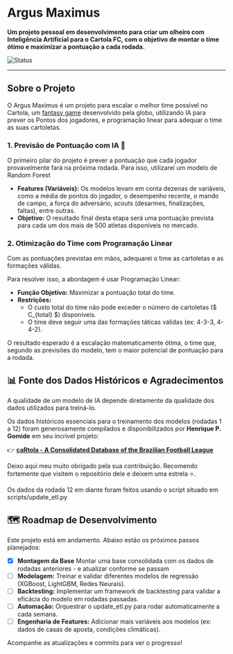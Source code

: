 # Argus Maximus 

**Um projeto pessoal em desenvolvimento para criar um olheiro com Inteligência Artificial para o Cartola FC, com o objetivo de montar o time ótimo e maximizar a pontuação a cada rodada.**

![Status](https://img.shields.io/badge/status-em_desenvolvimento-yellow)

---

## Sobre o Projeto

O Argus Maximus é um projeto para escalar o melhor time possível no Cartola, um [fantasy game](https://cartolafc.globo.com) desenvolvido pela globo, utilizando IA para prever os Pontos dos jogadores, e programação linear para adequar o time as suas cartoletas.

### 1. Previsão de Pontuação com IA 🤖

O primeiro pilar do projeto é prever a pontuação que cada jogador provavelmente fará na próxima rodada. Para isso, utilizarei um modelo de Random Forest 

-   **Features (Variáveis):** Os modelos levam em conta dezenas de variáveis, como a média de pontos do jogador, o desempenho recente, o mando de campo, a força do adversário, scouts (desarmes, finalizações, faltas), entre outras.
-   **Objetivo:** O resultado final desta etapa será uma pontuação prevista para cada um dos mais de 500 atletas disponíveis no mercado.

### 2. Otimização do Time com Programação Linear 

Com as pontuações previstas em mãos, adequarei o time as cartoletas e as formações válidas.

Para resolver isso, a abordagem é usar Programação Linear:

-   **Função Objetivo:** Maximizar a pontuação total do time.
-   **Restrições:**
    -   O custo total do time não pode exceder o número de cartoletas ($ C_{total} $) disponíveis.
    -   O time deve seguir uma das formações táticas válidas (ex: 4-3-3, 4-4-2).

O resultado esperado é a escalação matematicamente ótima, o time que, segundo as previsões do modelo, tem o maior potencial de pontuação para a rodada.

## 📊 Fonte dos Dados Históricos e Agradecimentos

A qualidade de um modelo de IA depende diretamente da qualidade dos dados utilizados para treiná-lo.

Os dados históricos essenciais para o treinamento dos modelos (rodadas 1 a 12) foram generosamente compilados e disponibilizados por **Henrique P. Gomide** em seu incrível projeto:

👉 **[caRtola - A Consolidated Database of the Brazilian Football League](https://github.com/henriquepgomide/caRtola)**

Deixo aqui meu muito obrigado pela sua contribuição. Recomendo fortemente que visitem o repositório dele e deixem uma estrela ⭐.

Os dados da rodada 12 em diante foram feitos usando o script situado em scripts/update_etl.py

## 🗺️ Roadmap de Desenvolvimento

Este projeto está em andamento. Abaixo estão os próximos passos planejados:
-   [X] **Montagem da Base** Montar uma base consolidada com os dados de rodadas anteriores - e atualizar conforme se passam
-   [ ] **Modelagem:** Treinar e validar diferentes modelos de regressão (XGBoost, LightGBM, Redes Neurais).
-   [ ] **Backtesting:** Implementar um framework de backtesting para validar a eficácia do modelo em rodadas passadas.
-   [ ] **Automação:** Orquestrar o update_etl.py para rodar automaticamente a cada semana.
-   [ ] **Engenharia de Features:** Adicionar mais variáveis aos modelos (ex: dados de casas de aposta, condições climáticas).

Acompanhe as atualizações e commits para ver o progresso!

